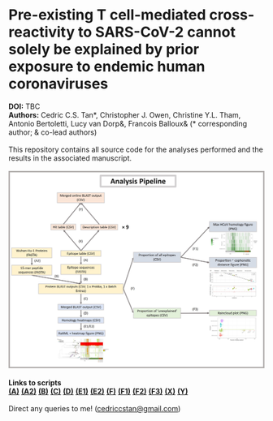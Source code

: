 # Pre-existing T cell-mediated cross-reactivity to SARS-CoV-2 cannot solely be explained by prior exposure to endemic human coronaviruses
**DOI:** TBC \
**Authors:** Cedric C.S. Tan*, Christopher J. Owen, Christine Y.L. Tham, Antonio Bertoletti, Lucy van Dorp&, Francois Balloux& (* corresponding author; & co-lead authors) \
\
This repository contains all source code for the analyses performed and the results in the associated manuscript. \
\
![alt text](results/analysis_pipeline.jpg "Analysis Pipeline") \
\
**Links to scripts** \
[**(A)**](utils/A_parse_csv_epitopes_to_fasta.R) 
[**(A2)**](utils/A2_make_fasta_out_of_proteins.R) 
[**(B)**](B_blast_epitopes.sh) 
[**(C)**](C_parse_merge_blastout.R) 
[**(D)**](D_blastout_to_heatmap.R) 
[**(E1)**](E1_raxml_tree_heatmap.R) 
[**(E2)**](E2_raxml_tree_heatmap_deconvoluted_epitopes.R) 
[**(F)**](F_F1_analyse_deconvoluted_epitopes.R) 
[**(F1)**](F_F1_analyse_deconvoluted_epitopes.R) 
[**(F2)**](F2_mash_prop_regression.R) 
[**(F3)**](F3_deconvoluted_proportion_of_unexplained_hits.R) 
[**(X)**](https://tinyurl.com/y6eee5ap) 
[**(Y)**](utils/Y_merge_web_blast.R) \
\
Direct any queries to me! (cedriccstan@gmail.com)
